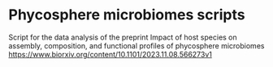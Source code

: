 # Phycosphere microbiomes scripts

Script for the data analysis of the preprint Impact of host species on assembly, composition, and functional profiles of phycosphere microbiomes 
https://www.biorxiv.org/content/10.1101/2023.11.08.566273v1
